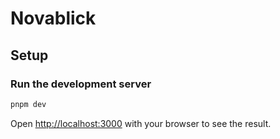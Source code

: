 # Novablick

## Setup

### Run the development server

```bash
pnpm dev
```

Open [http://localhost:3000](http://localhost:3000) with your browser to see the result.
